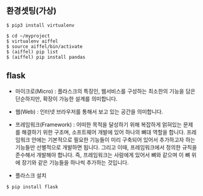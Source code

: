 ## 환경셋팅(가상)

```
$ pip3 install virtualenv

$ cd ~/myproject
$ virtualenv aiffel
$ source aiffel/bin/activate
$ (aiffel) pip list
$ (aiffel) pip install pandas
```

## flask
- 마이크로(Micro) : 플라스크의 특징인, 웹서비스를 구성하는 최소한의 기능을 담은 단순하지만, 확장이 가능한 설계를 의미합니다.

- 웹(Web) : 인터넷 브라우저를 통해서 보고 있는 공간을 의미합니다.

- 프레임워크(Framework) : 어떠한 목적을 달성하기 위해 복잡하게 얽혀있는 문제를 해결하기 위한 구조며, 소프트웨어 개발에 있어 하나의 뼈대 역할을 합니다. 프레임워크 안에는 기본적으로 필요한 기능들이 미리 구축되어 있어서 추가하고자 하는 기능들만 선별적으로 개발하면 됩니다. 그리고 이때, 프레임워크에서 정의한 규칙을 준수해서 개발해야 합니다. 즉, 프레임워크는 사람에게 있어서 뼈와 같으며 이 뼈 위에 장기와 같은 기능들을 하나씩 추가하는 것입니다.

- 플라스크 설치
```
$ pip install flask

```
